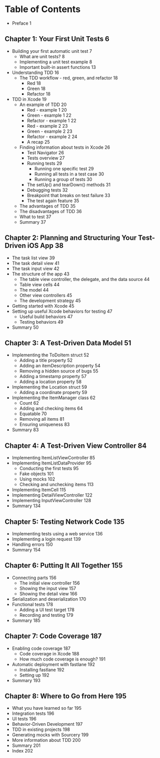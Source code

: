 # Table of Contents
- Preface 1
## Chapter 1: Your First Unit Tests 6
- Building your first automatic unit test 7
	- What are unit tests? 8
	- Implementing a unit test example 8
	- Important built-in assert functions 13
- Understanding TDD 16
	- The TDD workflow - red, green, and refactor 18
		- Red 18
		- Green 18
		- Refactor 18
- TDD in Xcode 19
	- An example of TDD 20
		- Red - example 1 20
		- Green - example 1 22
		- Refactor - example 1 22
		- Red - example 2 23
		- Green - example 2 23
		- Refactor - example 2 24
		- A recap 25
	- Finding information about tests in Xcode 26
		- Test Navigator 26
		- Tests overview 27
		- Running tests 29
			- Running one specific test 29
			- Running all tests in a test case 30
			- Running a group of tests 30
		- The setUp() and tearDown() methods 31
		- Debugging tests 32
		- Breakpoint that breaks on test failure 33
		- The test again feature 35
	- The advantages of TDD 35
	- The disadvantages of TDD 36
	- What to test 37
	- Summary 37
## Chapter 2: Planning and Structuring Your Test-Driven iOS App 38
- The task list view 39
- The task detail view 41
- The task input view 42
- The structure of the app 43
	- The table view controller, the delegate, and the data source 44
	- Table view cells 44
	- The model 44
	- Other view controllers 45
	- The development strategy 45
- Getting started with Xcode 45
- Setting up useful Xcode behaviors for testing 47
	- Useful build behaviors 47
	- Testing behaviors 49
- Summary 50
## Chapter 3: A Test-Driven Data Model 51
- Implementing the ToDoItem struct 52
	- Adding a title property 52
	- Adding an itemDescription property 54
	- Removing a hidden source of bugs 55
	- Adding a timestamp property 57
	- Adding a location property 58
- Implementing the Location struct 59
	- Adding a coordinate property 59
- Implementing the ItemManager class 62
	- Count 62
	- Adding and checking items 64
	- Equatable 70
	- Removing all items 81
	- Ensuring uniqueness 83
- Summary 83
## Chapter 4: A Test-Driven View Controller 84
- Implementing ItemListViewController 85
- Implementing ItemListDataProvider 95
	- Conducting the first tests 95
	- Fake objects 101
	- Using mocks 102
	- Checking and unchecking items 113
- Implementing ItemCell 115
- Implementing DetailViewController 122
- Implementing InputViewController 128
- Summary 134
## Chapter 5: Testing Network Code 135
- Implementing tests using a web service 136
- Implementing a login request 139
- Handling errors 150
- Summary 154
## Chapter 6: Putting It All Together 155
- Connecting parts 156
	- The initial view controller 156
	- Showing the input view 157
	- Showing the detail view 166
- Serialization and deserialization 170
- Functional tests 178
	- Adding a UI test target 178
	- Recording and testing 179
- Summary 185
## Chapter 7: Code Coverage 187
- Enabling code coverage 187
	- Code coverage in Xcode 188
	- How much code coverage is enough? 191
- Automatic deployment with fastlane 192
	- Installing fastlane 192
	- Setting up 192
- Summary 193
## Chapter 8: Where to Go from Here 195
- What you have learned so far 195
- Integration tests 196
- UI tests 196
- Behavior-Driven Development 197
- TDD in existing projects 198
- Generating mocks with Sourcery 199
- More information about TDD 200
- Summary 201
- Index 202